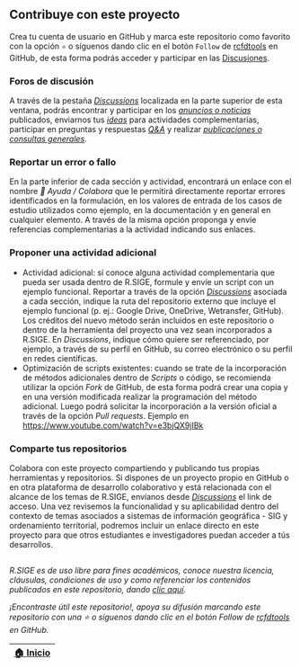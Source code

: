 ## Contribuye con este proyecto 

Crea tu cuenta de usuario en GitHub y marca este repositorio como favorito con la opción `⭐` o síguenos dando clic en el botón `Follow` de [rcfdtools](https://github.com/rcfdtools) en GitHub, de esta forma podrás acceder y participar en las [Discusiones](https://github.com/rcfdtools/R.SIGE/discussions).

### Foros de discusión

A través de la pestaña _[Discussions](https://github.com/rcfdtools/R.SIGE/discussions)_ localizada en la parte superior de esta ventana, podrás encontrar y participar en los [_anuncios o noticias_](https://github.com/rcfdtools/R.SIGE/discussions/categories/announcements-noticias) publicados, enviarnos tus [_ideas_](https://github.com/rcfdtools/R.SIGE/discussions/categories/ideas) para actividades complementarias, participar en preguntas y respuestas [_Q&A_](https://github.com/rcfdtools/R.SIGE/discussions/categories/q-a-preguntas-y-respuestas) y realizar [_publicaciones o consultas generales_](https://github.com/rcfdtools/R.SIGE/discussions/categories/general).


### Reportar un error o fallo

En la parte inferior de cada sección y actividad, encontrará un enlace con el nombre _:beginner: Ayuda / Colabora_ que le permitirá directamente reportar errores identificados en la formulación, en los valores de entrada de los casos de estudio utilizados como ejemplo, en la documentación y en general en cualquier elemento. A través de la misma opción proponga y envíe referencias complementarias a la actividad indicando sus enlaces.


### Proponer una actividad adicional

* Actividad adicional: sí conoce alguna actividad complementaria que pueda ser usada dentro de R.SIGE, formule y envíe un script con un ejemplo funcional. Reportar a través de la opción _[Discussions](https://github.com/rcfdtools/R.SIGE/discussions)_ asociada a cada sección, indique la ruta del repositorio externo que incluye el ejemplo funcional (p. ej.: Google Drive, OneDrive, Wetransfer, GitHub). Los créditos del nuevo método serán incluidos en este repositorio o dentro de la herramienta del proyecto una vez sean incorporados a R.SIGE. En _Discussions_, indique cómo quiere ser referenciado, por ejemplo, a través de su perfil en GitHub, su correo electrónico o su perfil en redes científicas.
* Optimización de scripts existentes: cuando se trate de la incorporación de métodos adicionales dentro de _Scripts_ o código, se recomienda utilizar la opción _Fork_ de GitHub, de esta forma podrá crear una copia y en una versión modificada realizar la programación del método adicional. Luego podrá solicitar la incorporación a la versión oficial a través de la opción _Pull requests_. Ejemplo en https://www.youtube.com/watch?v=e3bjQX9jIBk


### Comparte tus repositorios

Colabora con este proyecto compartiendo y publicando tus propias herramientas y repositorios. Si dispones de un proyecto propio en GitHub o en otra plataforma de desarrollo colaborativo y está relacionada con el alcance de los temas de R.SIGE, envíanos desde _[Discussions](https://github.com/rcfdtools/R.SIGE/discussions)_ el link de acceso. Una vez revisemos la funcionalidad y su aplicabilidad dentro del contexto de temas asociados a sistemas de información geográfica - SIG y ordenamiento territorial, podremos incluir un enlace directo en este proyecto para que otros estudiantes e investigadores puedan acceder a tús desarrollos. 


##

_R.SIGE es de uso libre para fines académicos, conoce nuestra licencia, cláusulas, condiciones de uso y como referenciar los contenidos publicados en este repositorio, dando [clic aquí](LICENSE.md)._

_¡Encontraste útil este repositorio!, apoya su difusión marcando este repositorio con una ⭐ o síguenos dando clic en el botón Follow de [rcfdtools](https://github.com/rcfdtools) en GitHub._

| [:house: Inicio](README.md) |
|-----------------------------|